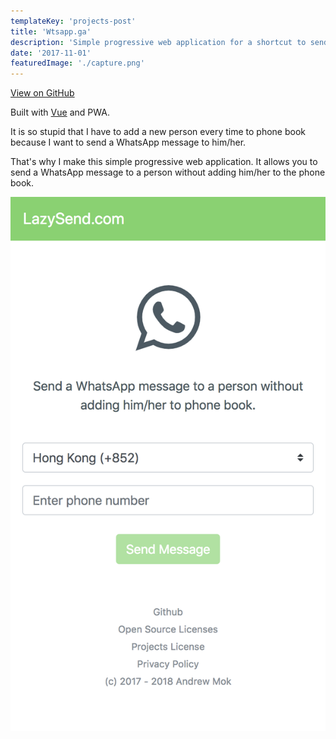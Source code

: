 ```yaml
---
templateKey: 'projects-post'
title: 'Wtsapp.ga'
description: 'Simple progressive web application for a shortcut to send WhatsApp message.'
date: '2017-11-01'
featuredImage: './capture.png'
---
```


[View on GitHub](https://github.com/andrewmmc/wtsapp.ga)

Built with [Vue](https://vuejs.org/) and PWA.

It is so stupid that I have to add a new person every time to phone book because I want to send a WhatsApp message to him/her.

That's why I make this simple progressive web application. It allows you to send a WhatsApp message to a person without adding him/her to the phone book.

![](./capture.png)
